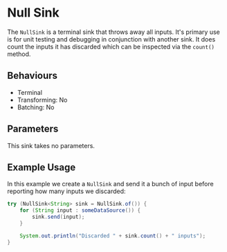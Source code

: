 # Null Sink

The `NullSink` is a terminal sink that throws away all inputs.  It's primary use is for unit testing and debugging in
conjunction with another sink.  It does count the inputs it has discarded which can be inspected via the `count()`
method.

## Behaviours

- Terminal
- Transforming: No
- Batching: No

## Parameters

This sink takes no parameters.

## Example Usage

In this example we create a `NullSink` and send it a bunch of input before reporting how many inputs we discarded:

```java
try (NullSink<String> sink = NullSink.of()) {
    for (String input : someDataSource()) {
        sink.send(input);
    }

    System.out.println("Discarded " + sink.count() + " inputs");
}
```